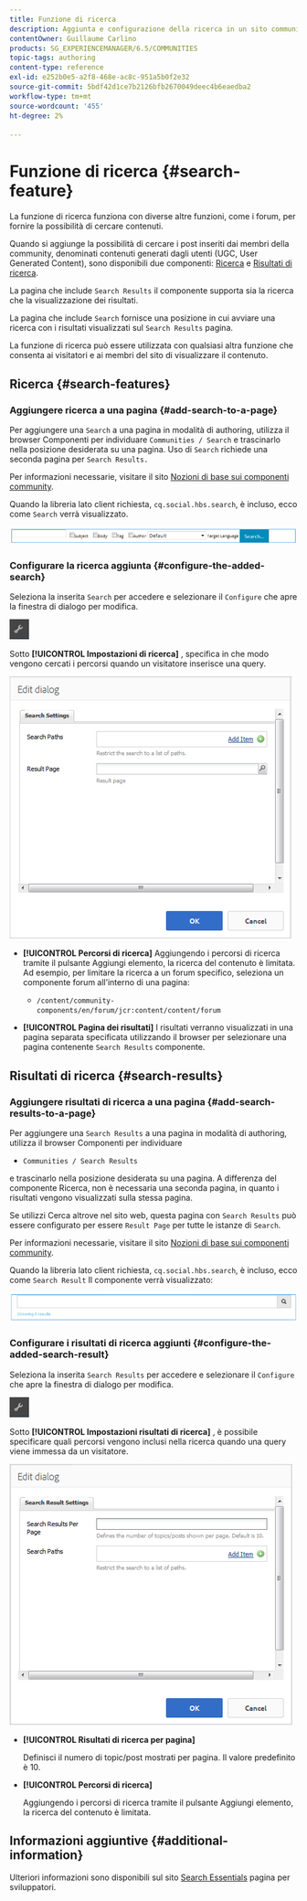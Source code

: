 ```yaml
---
title: Funzione di ricerca
description: Aggiunta e configurazione della ricerca in un sito community
contentOwner: Guillaume Carlino
products: SG_EXPERIENCEMANAGER/6.5/COMMUNITIES
topic-tags: authoring
content-type: reference
exl-id: e252b0e5-a2f8-468e-ac8c-951a5b0f2e32
source-git-commit: 5bdf42d1ce7b2126bfb2670049deec4b6eaedba2
workflow-type: tm+mt
source-wordcount: '455'
ht-degree: 2%

---
```


# Funzione di ricerca {#search-feature}

La funzione di ricerca funziona con diverse altre funzioni, come i forum, per fornire la possibilità di cercare contenuti.

Quando si aggiunge la possibilità di cercare i post inseriti dai membri della community, denominati contenuti generati dagli utenti (UGC, User Generated Content), sono disponibili due componenti: [Ricerca](#search) e [Risultati di ricerca](#search-results).

La pagina che include `Search Results` il componente supporta sia la ricerca che la visualizzazione dei risultati.

La pagina che include `Search` fornisce una posizione in cui avviare una ricerca con i risultati visualizzati sul `Search Results` pagina.

La funzione di ricerca può essere utilizzata con qualsiasi altra funzione che consenta ai visitatori e ai membri del sito di visualizzare il contenuto.

## Ricerca {#search-features}

### Aggiungere ricerca a una pagina {#add-search-to-a-page}

Per aggiungere una `Search` a una pagina in modalità di authoring, utilizza il browser Componenti per individuare `Communities / Search` e trascinarlo nella posizione desiderata su una pagina. Uso di `Search` richiede una seconda pagina per `Search Results.`

Per informazioni necessarie, visitare il sito [Nozioni di base sui componenti community](basics.md).

Quando la libreria lato client richiesta, `cq.social.hbs.search`, è incluso, ecco come `Search` verrà visualizzato.

![add-search](assets/add-search.png)

### Configurare la ricerca aggiunta {#configure-the-added-search}

Seleziona la inserita `Search` per accedere e selezionare il `Configure` che apre la finestra di dialogo per modifica.

![confondere](assets/configure-new.png)

Sotto **[!UICONTROL Impostazioni di ricerca]** , specifica in che modo vengono cercati i percorsi quando un visitatore inserisce una query.

![search-settings](assets/search-settings.png)

* **[!UICONTROL Percorsi di ricerca]**
Aggiungendo i percorsi di ricerca tramite il pulsante Aggiungi elemento, la ricerca del contenuto è limitata. Ad esempio, per limitare la ricerca a un forum specifico, seleziona un componente forum all’interno di una pagina:

   * `/content/community-components/en/forum/jcr:content/content/forum`

* **[!UICONTROL Pagina dei risultati]**
I risultati verranno visualizzati in una pagina separata specificata utilizzando il browser per selezionare una pagina contenente `Search Results` componente.

## Risultati di ricerca {#search-results}

### Aggiungere risultati di ricerca a una pagina {#add-search-results-to-a-page}

Per aggiungere una `Search Results` a una pagina in modalità di authoring, utilizza il browser Componenti per individuare

* `Communities / Search Results`

e trascinarlo nella posizione desiderata su una pagina. A differenza del componente Ricerca, non è necessaria una seconda pagina, in quanto i risultati vengono visualizzati sulla stessa pagina.

Se utilizzi Cerca altrove nel sito web, questa pagina con `Search Results` può essere configurato per essere `Result Page` per tutte le istanze di `Search`.

Per informazioni necessarie, visitare il sito [Nozioni di base sui componenti community](basics.md).

Quando la libreria lato client richiesta, `cq.social.hbs.search`, è incluso, ecco come `Search Result` Il componente verrà visualizzato:

![risultato di ricerca](assets/search-result1.png)

### Configurare i risultati di ricerca aggiunti {#configure-the-added-search-result}

Seleziona la inserita `Search Results` per accedere e selezionare il `Configure` che apre la finestra di dialogo per modifica.

![configura](assets/configure-new.png)

Sotto **[!UICONTROL Impostazioni risultati di ricerca]** , è possibile specificare quali percorsi vengono inclusi nella ricerca quando una query viene immessa da un visitatore.

![search-result-settings](assets/search-result-settings.png)

* **[!UICONTROL Risultati di ricerca per pagina]**

  Definisci il numero di topic/post mostrati per pagina. Il valore predefinito è 10.

* **[!UICONTROL Percorsi di ricerca]**

  Aggiungendo i percorsi di ricerca tramite il pulsante Aggiungi elemento, la ricerca del contenuto è limitata.

## Informazioni aggiuntive {#additional-information}

Ulteriori informazioni sono disponibili sul sito [Search Essentials](search-implementation.md) pagina per sviluppatori.
